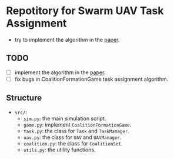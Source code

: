# Repotitory for Swarm UAV Task Assignment

- try to implement the algorithm in the [paper](https://doi.org/10.1360/ssi-2024-0167).

## TODO

- [ ] implement the algorithm in the [paper](https://doi.org/10.1360/ssi-2024-0167).
- [ ] fix bugs in CoalitionFormationGame task assignment algorithm.

## Structure

- `src/`:
  - `sim.py`: the main simulation script.
  - `game.py`: implement `CoalitionFormationGame`.
  - `task.py`: the class for `Task` and `TaskManager`.
  - `uav.py`: the class for `UAV` and `UAVManager`.
  - `coalition.py`: the class for `CoalitionSet`.
  - `utils.py`: the utility functions.
